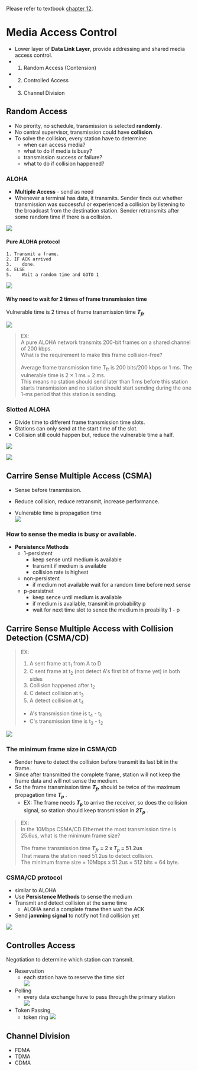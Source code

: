 Please refer to textbook [chapter 12](https://github.com/cnchenpu/data-comm/blob/master/ppt/Ch12-Forouzan.ppt). <br>

# Media Access Control
- Lower layer of __Data Link Layer__, provide addressing and shared media access control.
- 1. Random Access (Contension)
- 2. Controlled Access
- 3. Channel Division

## Random Access
- No pirority, no schedule, transmission is selected __randomly__.
- No central supervisor, transmission could have __collision__.
- To solve the collision, every station have to determine:
  - when can access media?
  - what to do if media is busy?
  - transmission success or failure?
  - what to do if collision happened?
  
### ALOHA
- __Multiple Access__ - send as need
- Whenever a terminal has data, it transmits. Sender finds out whether transmission was successful or experienced a collision by listening to the broadcast from the destination station. Sender retransmits after some random time if there is a collision.

![](fig/ALOHA.png)

#### Pure ALOHA protocol
```
1. Transmit a frame.
2. IF ACK arrived
3.    done.
4. ELSE
5.    Wait a random time and GOTO 1
```

![](fig/ALOHA-protocol.png)

#### Why need to wait for 2 times of frame transmission time
Vulnerable time is 2 times of frame transmission time ___T<sub>fr</sub>___ <br>

![](fig/ALOHA-Tfr.png)

> EX: <br>
> A pure ALOHA network transmits 200-bit frames on a shared channel of 200 kbps. <br>
> What is the requirement to make this frame collision-free? <br>
> <br>
> Average frame transmission time T<sub>fr</sub> is 200 bits/200 kbps or 1 ms. The vulnerable time is  2 × 1 ms = 2 ms. <br>
> This means no station should send later than 1 ms before this station starts transmission and no station should start sending during the one 1-ms period that this station is sending.

### Slotted ALOHA
- Divide time to different frame transmission time slots.
- Stations can only send at the start time of the slot.
- Collision still could happen but, reduce the vulnerable time a half.

![](fig/ALOHA-slot.png) 

![](fig/ALOHA-slot-Tfr.png)

## Carrire Sense Multiple Access (CSMA)
- Sense before transmission.
- Reduce collision, reduce retransmit, increase performance.

- Vulnerable time is propagation time <br>
![](fig/CSMA-Tp.png)

### How to sense the media is busy or available.
- __Persistence Methods__
  - 1-persistent 
    - keep sense until medium is available 
    - transmit if medium is available
    - collision rate is highest
  - non-persistent
    - if medium not available wait for a random time before next sense
  - p-persistnet
    - keep sence until medium is available
    - if medium is available, transmit in probability p
    - wait for next time slot to sence the medium in proability 1 - p
    
## Carrire Sense Multiple Access with Collision Detection (CSMA/CD)

> EX:
> 1. A sent frame at t<sub>1</sub> from A to D
> 2. C sent frame at t<sub>2</sub> (not detect A's first bit of frame yet) in both sides
> 3. Collision happened after t<sub>2</sub>
> 4. C detect collision at t<sub>3</sub>
> 5. A detect collision at t<sub>4</sub>
> 
> - A's transmission time is t<sub>4</sub> - t<sub>1</sub>
> - C's transmission time is t<sub>3</sub> - t<sub>2</sub>

![](fig/CSMA-CD-ex.png)

### The minimum frame size in CSMA/CD
- Sender have to detect the collision before transmit its last bit in the frame.
- Since after transmitted the complete frame, station will not keep the frame data and will not sense the medium.
- So the frame transmission time ___T<sub>fr</sub>___ should be twice of the maximum propagation time ___T<sub>p</sub>___ .
  - EX: The frame needs ___T<sub>p</sub>___ to arrive the receiver, so does the collision signal, so station should keep transmission in ___2T<sub>p</sub>___ .

> EX: <br>
> In the 10Mbps CSMA/CD Ethernet the most transmission time is 25.6us, what is the minimum frame size? <br>
> <br>
> The frame transmission time ___T<sub>fr</sub>_ = 2 x _T<sub>p</sub>_ = 51.2us__ <br>
> That means the station need 51.2us to detect collision. <br>
> The minimum frame size = 10Mbps x 51.2us = 512 bits = 64 byte.

### CSMA/CD protocol
- similar to ALOHA
- Use __Persistence Methods__ to sense the medium
- Transmit and detect collision at the same time
  - ALOHA send a complete frame then wait the ACK
- Send __jamming signal__ to notify not find collision yet

![](fig/CSMA-CD.png)

## Controlles Access
Negotiation to determine which station can transmit.
- Reservation
  - each station have to reserve the time slot <br>
  ![](fig/reservation.png)
- Polling
  - every data exchange have to pass through the primary station <br>
  ![](fig/polling.png)
- Token Passing
  - token ring
  ![](fig/token-passing.png)

## Channel Division
- FDMA
- TDMA
- CDMA
